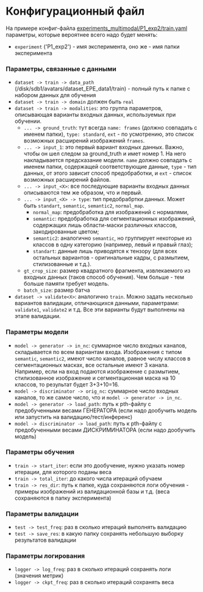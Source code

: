 # Конфигурационный файл

На примере конфиг-файла [experiments_multimodal/P1_exp2/train.yaml](experiments_multimodal/P1_exp2/train.yaml) 
параметры, которые вероятнее всего надо будет менять:


- `experiment` ('P1_exp2') - имя эксперимента, оно же - имя папки эксперимента

### Параметры, связанные с данными

- `dataset -> train -> data_path` (/disk/sdb1/avatars/dataset_EPE_data1/train) - полный путь к папке с набором данных для обучения
- `dataset -> train -> domain` должен быть `real`
- `dataset -> train -> modalities`: это группа параметров, описывающая варианты входных данных, используемых при обучении.
    - `... -> ground_truth`: тут всегда `name: frames` (должно совпадать с именем папки), `type: standard`, `ext` - по усмотрению, это список возможных расширений изображений `frames`.
    - `... -> input_1`: это первый вариант входных данных. Важно, чтобы он шел следом за ground_truth и имет номер 1. На него накладывается предсказание модели. `name` должно совпадать с именем папки, содержащей соответствующие данные, `type` - тип данных, от этого зависит способ предобработки, и `ext` - список возможных расширений файлов.
    - `... -> input_<X>`: все последующие варианты входных данных описываются тем же образом, что и первый.
    - `... -> input_<X> -> type`: тип предобрабртки данных. Может быть `standart`, `semantic`, `semantic2`, `normal_map`.
    	- `normal_map`: предобработка для изображений с нормалями,
    	- `semantic`: предобработка для сегментационных изображений, содержащих лишь области-маски различных классов, закодированные цветом;
    	- `semantic2`: аналогично `semantic`, но группирует некоторые из классов в одну категорию (например, левый и правый глаз);
    	- `standart`: данные лишь приводятся к тензору (для всех остальных вариантов - оригинальные кадры, с размытием, стилизованные и т.д.).
    - `gt_crop_size`: размер квадратного фрагмента, извлекаемого из входных данных (таков способ обучения). Чем больше - тем больше памяти требует модель.
    - `batch_size`: размер батча
- `dataset -> validate<X>`: аналогично `train`. Можно задать несколько вариантов валидации, отличающихся данными, параметрами: `validate1`, `validate2` и т.д. Все эти варианты будут выполнены на этапе валидации.

### Параметры модели

- `model -> generator -> in_nc`: суммарное число входных каналов, складывается по всем вариантам входа. Изображения с типом `semantic`, `semantic2`, имеют число каналов, равное числу классов в сегментационных масках, все остальные имеют 3 канала. Например, если на вход подаются изображение с размытием, стилизованное изображение и сегментационная маска на 10 классов, то результат будет 3+3+10=16.
- `model -> discriminator -> orig_nc`: суммарное число входных каналов, то же самое число, что и `model -> generator -> in_nc`.
- `model -> generator -> load_path`: путь к pth-файлу с предобученными весами ГЕНЕРАТОРА (если надо дообучить модель или запустить на валидацию/тест/инференс)
- `model -> discriminator -> load_path`: путь к pth-файлу с предобученными весами ДИСКРИМИНАТОРА (если надо дообучить модель)

### Параметры обучения

- `train -> start_iter`: если это дообучение, нужно указать номер итерации, для которого поданы веса
- `train -> total_iter`: до какого числа итераций обучаем
- `train -> res_dir`: путь к папке, куда сохраняются логи обучения - примеры изображений из валидационной базы и т.д. (веса сохраняются в папку эксперимента)

### Параметры валидации

- `test -> test_freq`: раз в сколько итераций выполнять валидацию
- `test -> save_res`: в какую папку сохранять небольшую выборку результатов валидации

### Параметры логирования

- `logger -> log_freq`: раз в сколько итераций сохранять логи (значения метрик)
- `logger -> ckpt_freq`: раз в сколько итераций сохранять веса

